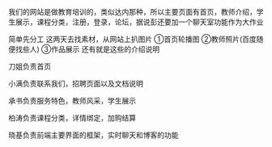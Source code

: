 
我们的网站是做教育培训的，类似达内那种，所以主要页面有首页，教师介绍，学生展示，课程分类，注册，登录，论坛，据说彭还要加一个聊天室功能作为大作业

简单先分工
这两天去找素材，从网站上扒图片
①首页轮播图
②教师照片(百度随便找些人)
③作品展示
还有就是这些的介绍说明


刀姐负责首页

小满负责联系我们，招聘页面以及文档说明

承书负责服务特色，教师风采，学生展示

柏涛负责课程分类，详情绑定，加购结算

晓基负责前端主要界面的框架，实时聊天和博客的功能
